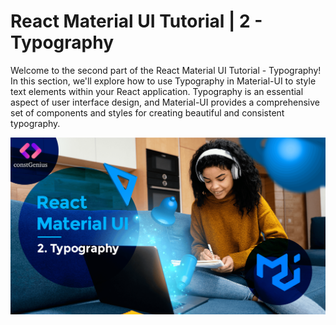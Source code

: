 # React Material UI Tutorial | 2 - Typography

Welcome to the second part of the React Material UI Tutorial - Typography! In this section, we'll explore how to use Typography in Material-UI to style text elements within your React application. Typography is an essential aspect of user interface design, and Material-UI provides a comprehensive set of components and styles for creating beautiful and consistent typography.

![Tutorial 1](public/MaterialUI2.png)
